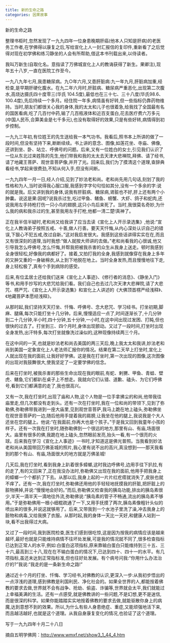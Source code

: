 ```yaml
---
title: 新的生命之路
categories: 因果故事
---
```


	   
新的生命之路

整理书柜时,忽然发现了一九九四年一位身患晚期肝癌(他本人只知是肝病)的老医务工作者,在学佛得以康复之后,写给宣化上人一封汇报信的复印件,重新看了之后觉得对现在初学佛和练习静坐的人会有所帮助,借这本书刊载出来,以侍读者。

我叫万新生(自取化名。意指读了万佛城宣化上人的教诲获得了新生。果卿注),现年五十八岁,一直在医院工作至今。

一九八九年七月,我患糖尿病。九○年六月,又患肝脏病:九一年九月,肝脏病加重,经检查,是早期肝硬化腹水。在九二年六月时,肝脏病、糖尿病严重恶化,出现第二次腹水,高烧达摄氏四十度零三(华氏 104.5度),最低也在三十七、三十八度(华氏98.6、100.4度),先后持续一个多月。经住院一年多,病情虽有好转,但一些指标仍靠药物维持。当时,朋友们都很关心我的身体,我的太太和儿子也很着急,给我找了全国最有名的国医看病,吃了几百付中药,输了几百瓶液体和近百支蛋白,花去医疗费六万多元(中国人民币,合算美金是七千多元),也没有取得好的效果,只是有些好转,病情得到初步控制。

一九九三年初,有位姓王的先生送给我一本气功书。我看后,照书本上所讲的做了一段时间,但没有坚持下来,断断续续。书上讲的意念、图像,如莲花坐、寺庙、佛像,还讲到坐、卧、站立、呼佛号的问题。后来,又有一位姓白的女士,引见我们认识了一位从东北过来姓陈的先生,他们带我和我的太太去天津大悲禅院,拜佛、请了经书,请了地藏王菩萨、观世音菩萨像,并开了光。回来后,我们为了摸清这个道理,查辞典看经书,学起来很费劲,不知从何入手,但没有间断。

一九九四年一月一日,经人介绍,见到了妙法老和尚。老和尚先用几句话,刻划了我的性格和为人,当时说得我心服口服,我感到字字句句恰如其分,没有一个多余的字:说的就是我。后又讲到我的身体,说我有肝脏病、糖尿病,肾脏也不好,肝上还有两个小肿囊。说这是果:因呢?说我杀过生,吃过甲鱼、鳝鱼、螃蟹、大虾、鸽子和蛇肉,还说我用左手持枪打伤一只小鸟的翅膀,这只小鸟后来死了。当时,我很莫名奇妙,为什么我的病和我杀过的生,甚至我用左手打枪,他都一清二楚!真神了。

正在我半信半疑时,老和尚又给我讲了应当去读《宣化上人开示录选集》,他说:“宣化上人教诲弟子按照五戒、十善,做人行善。要天天忏悔,从内心深处认识自己的错误,下狠心不犯五戒,改过自新。”这对我启发很大。我感到这些话讲得实实在在,而且又有很深刻的道理,当时我想:“做人就按大师讲的去做。”老和尚看我的心很诚,他又引导我怎么呼佛号,怎么忏悔,并帮我把被我杀害的众生从我身上送走。顿时我感到全身很轻松,好像我的病都好了。接着,又拍打我的全身,我感到就像穿在我身上多年的又肿又重的一身破棉衣,从上到下地脱在地上。当时全身发热,而且慢慢地往下走,身上轻松极了,真有个手到病除的感受。

后来,有位孟居士还给我们送来《宣化上人事迹》、《修行者的消息》、《静坐入门》等书,和用手抄写的大悲咒给我们看。我们自己也去过几次天津大悲禅院,请了大悲咒、楞严咒、《宣化上人开示录选集》和宣化上人讲述的《大佛顶首楞严经浅释》、《地藏菩萨本愿经浅释》。

从那时起,我们坚持天天打坐、忏悔、呼佛号、念大悲咒、学习经书。打坐初期,脚麻、腿痛,每次只能打坐十几分钟。后来,慢慢适应一点了,时间逐渐长了,十几分钟到二十几分钟,半小时,四十分钟,五十分钟,一小时,在这中间出现过发困、打盹,但也很快的过去了。打坐到三、四个月时,身体出现颤动。又过了一段时间,打坐时出现全身发热,出汗特多,每次打坐就像洗过澡似的,这种现像持续两三个月。

在这中间的一天,也就是妙法老和尚去美国的两三天后,晚上我太太和我讲,妙法老和尚到美国一定象宣化上人老法师汇报你的情况。结果在第二天早上打坐时,宣化上人就出现在我的面前,让我好好学佛。这是我在打坐时,第一次出现的图像,这次图像的出现对我鼓舞很大,使我坚定了一定要学佛的信念。

后来在打坐时,被我杀害的那些生命出现在我的眼前,有蛇、剌猬、甲鱼、青蛙、壁虎、鳝鱼,它们都趴在桌子上不想走。我就向它们认错、道歉、磕头、为它们呼佛号,看到它们都满意的走了,我也很高兴。

又有一次,我在打坐时,出现了庙和人物,这个人物是一位手拿拂尘的和尚,他带我往庙里走,但几次都没有走到头。还有一次在打坐时,我在一位和尚的带领下,见到了弥勒佛,弥勒佛带我进到一座大庙里,见到观世音菩萨,我马上跪在地上磕头,弥勒佛坐在观世音菩萨的一边,随后他用手提着我的肩膀,让我坐在他的腿上,我说我是个大人还坐在您的腿上。他说:“在我面前,你再大也是个孩子。”于是我又回到我童年小孩的样子。还有一次我在打坐时,随弥勒佛到一个很远的地方,那里有山、有庙,场面很大。庙里有很多的佛,我跪在地上磕头,忽然眼前发亮,抬头一看,有一个很亮的火球。后来我在学习《宣化上人事迹》一书时,才知道这是佛光普照。当我看到妙法老和尚从美国带回万佛圣城的照片,我心里有说不出的高兴,真没想到——那天我看到的那个有山、有庙,场面很大的地方就是万佛圣城!

几天后,我在打坐时,看到我身上趴着很多蟑螂,这时我边呼佛号,边用手往下扒拉,有的走了,有的又回来了,正在我没办法时,弥勒佛又出现在我的面前,他用手把我身上的蟑螂一个个都扒了下去。从那以后,我身上起的一片片红疙瘩就消失了,皮肤也就不痒了。还有一次,我在打坐时,弥勒佛还用他的手轻轻地抚摸我的肝脏,把肝脏上的脏物拂掉,并说:“慢慢地会好的。”而后,弥勒佛又检查我的胰岛功能,排出的胰岛素很少,半天一滴半天一滴地往外流,弥勒佛说:“胰岛素的管子不畅通,流出的胰岛素不够用。”于是弥勒佛用一根小细棍疏通了一下,又用手抚摸了两次,胰岛素像粗针头似的喷出来的很多,并说这就够用了。后来,又带我到一个水池子里洗了澡,冲去我身上的脏物和病毒,又给我换了衣服。从那时起,我的身体一天比一天好,和健康人站到一块,看不出我得过大病。

又过了一段时间,我到医院检查,医生们感到很吃惊,这是因为按我的病情应该是越来越坏,最好也就是只能维持病情不往坏处发展,可是我的情况就不同了,很多检查指标已达到正常人的水平,例如:白蛋白这项指标,原来靠输白蛋白只能维持到三十五、三十六,最高到三十八,现在在不输白蛋白的情况下,已达到四十、四十一的水平。有几项指标,虽还未达到正常指标准,但也往好处发展。有个病号问我:“你用什么办法治疗的?”我说:“我走的是一条新生命之路!”

通过近十个月的打坐、忏悔、学习经书,对佛教的认识,更深入一步:从我初步悟出的一点浮浅的道理,感到佛教是利国利民、净化社会的。如果全世界的人,都能按着佛教的要求去做,世界就不会有战争、抢劫、偷盗、诈骗等,世界就会太平,我们就能过上幸福美满的生活。还有一点感受,就是佛教讲的一些问题,不是幻想,更不是迷信,而是很深的科学。如果你能踏踏实实地按着佛教的要求去做,就能驱散你身上的病魔,达到意想不到的效果。所以,为什么有些人身患绝症、重症,又能顽强地活下来,而且越活越好,也就是这个道理。从我自身康复变化的情况,也验证了这个道理。

写于一九九四年十月二十八日

摘自五明学佛网：http://www.wmxf.net/show3_1_44_4.htm